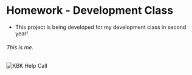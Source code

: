 # Homework - Development Class

<ul>
<li>This project is being developed for my development class in second year!</li>
</ul>
  
<h6>This is me.</h6>
<img src="https://cdn.discordapp.com/attachments/1159920769338441778/1355685987564388382/image.png?ex=67e9d476&is=67e882f6&hm=460928d883a01d291ec672eac01136817e3e2b96a7c9745bdf786e631ce00f17" alt="KBK Help Call"/>

